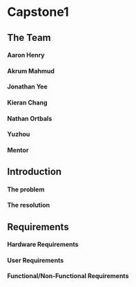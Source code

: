 # Capstone1

## The Team
#### Aaron Henry
#### Akrum Mahmud
#### Jonathan Yee
#### Kieran Chang
#### Nathan Ortbals
#### Yuzhou
#### Mentor

## Introduction
#### The problem
#### The resolution

## Requirements
#### Hardware Requirements
#### User Requirements
#### Functional/Non-Functional Requirements
